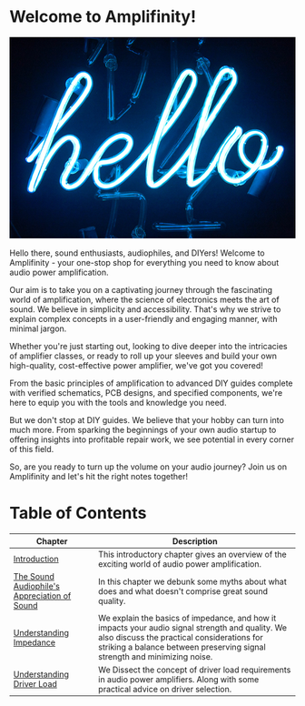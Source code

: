 # Welcome to Amplifinity!

<p align="center"><img src="/pics/1.jpg?raw=true" width="720px" /></p>

Hello there, sound enthusiasts, audiophiles, and DIYers! Welcome to Amplifinity - your one-stop shop for everything you need to know about audio power amplification. 

Our aim is to take you on a captivating journey through the fascinating world of amplification, where the science of electronics meets the art of sound. We believe in simplicity and accessibility. That's why we strive to explain complex concepts in a user-friendly and engaging manner, with minimal jargon.

Whether you're just starting out, looking to dive deeper into the intricacies of amplifier classes, or ready to roll up your sleeves and build your own high-quality, cost-effective power amplifier, we've got you covered! 

From the basic principles of amplification to advanced DIY guides complete with verified schematics, PCB designs, and specified components, we're here to equip you with the tools and knowledge you need. 

But we don't stop at DIY guides. We believe that your hobby can turn into much more. From sparking the beginnings of your own audio startup to offering insights into profitable repair work, we see potential in every corner of this field.

So, are you ready to turn up the volume on your audio journey? Join us on Amplifinity and let's hit the right notes together!

# Table of Contents 
| Chapter | Description |
|---|---|
| [Introduction](/Introduction) | This introductory chapter gives an overview of the exciting world of audio power amplification. |
| [The Sound Audiophile's Appreciation of Sound](/SAAS) | In this chapter we debunk some myths about what does and what doesn't comprise great sound quality. |
| [Understanding Impedance](/Understanding-Impedance) | We explain the basics of impedance, and how it impacts your audio signal strength and quality. We also discuss the practical considerations for striking a balance between preserving signal strength and minimizing noise. |
| [Understanding Driver Load](/Understanding-Driver-Load) | We Dissect the concept of driver load requirements in audio power amplifiers. Along with some practical advice on driver selection.